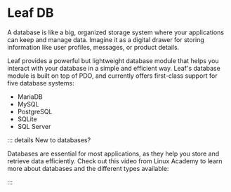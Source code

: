 # Leaf DB

<!-- markdownlint-disable no-inline-html -->

<script setup>
import VideoModal from '@theme/components/shared/VideoModal.vue'
</script>

A database is like a big, organized storage system where your applications can keep and manage data. Imagine it as a digital drawer for storing information like user profiles, messages, or product details.

Leaf provides a powerful but lightweight database module that helps you interact with your database in a simple and efficient way. Leaf's database module is built on top of PDO, and currently offers first-class support for five database systems: 

- MariaDB
- MySQL
- PostgreSQL
- SQLite
- SQL Server

::: details New to databases?

Databases are essential for most applications, as they help you store and retrieve data efficiently. Check out this video from Linux Academy to learn more about databases and the different types available:

<VideoModal
  buttonText="DB intro by Linux Academy"
  subject="What is a database in under 4 minutes"
  description="In this episode of the Linux Academy Weekly Update, we are covering Databases, what they are, and what are the different types of them."
  videoUrl="https://www.youtube.com/embed/Tk1t3WKK-ZY"
/>

<!-- <VideoModal
  button="Structured Query Language - or SQL, is a language that communicates with databases. Learn what SQL is, and why it is an important language to learn in the era of big data."
  title="Danielle Thé explains SQL"
  subject="What is SQL? [in 4 minutes for beginners]"
  description="Structured Query Language - or SQL, is a language that communicates with databases. Learn what SQL is, and why it is an important language to learn in the era of big data."
  link="https://www.youtube.com/embed/27axs9dO7AE"
/> -->

:::
